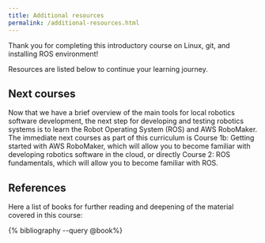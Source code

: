 ```yaml
---
title: Additional resources
permalink: /additional-resources.html
---
```


Thank you for completing this introductory course on Linux, git, and installing ROS environment!

Resources are listed below to continue your learning journey.

## Next courses
Now that we have a brief overview of the main tools for local robotics software development, the next step for developing and testing robotics systems is to learn the Robot Operating System (ROS) and AWS RoboMaker. The immediate next courses as part of this curriculum is Course 1b: Getting started with AWS RoboMaker, which will allow you to become familiar with developing robotics software in the cloud, or directly Course 2: ROS fundamentals, which will allow you to become familiar with ROS.

## References
Here a list of books for further reading and deepening of the material covered in this course:

{% bibliography --query @book%}
